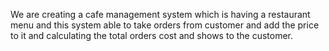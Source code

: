 We are creating a cafe management system which is having a restaurant menu and this system able to take orders from customer and add the price to it and calculating the total orders cost and shows to the customer.

